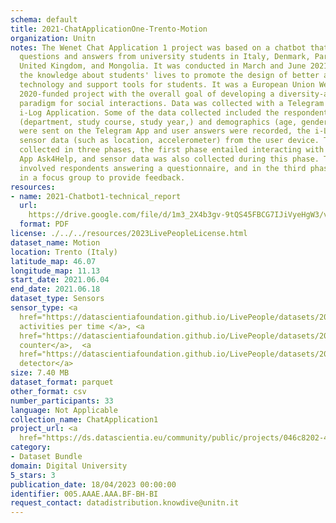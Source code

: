 ```yaml
---
schema: default
title: 2021-ChatApplicationOne-Trento-Motion
organization: Unitn
notes: The Wenet Chat Application 1 project was based on a chatbot that collected
  questions and answers from university students in Italy, Denmark, Paraguay, the
  United Kingdom, and Mongolia. It was conducted in March and June 2021 to improve
  the knowledge about students' lives to promote the design of better and more targeted
  technology and support tools for students. It was a European Union WeNet Horizon
  2020-funded project with the overall goal of developing a diversity-aware, machine-mediated
  paradigm for social interactions. Data was collected with a Telegram App and the
  i-Log Application. Some of the data collected included the respondent's career information
  (department, study course, study year,) and demographics (age, gender'). Questions
  were sent on the Telegram App and user answers were recorded, the i-Log App recorded
  sensor data (such as location, accelerometer) from the user device. This data was
  collected in three phases, the first phase entailed interacting with the Telegram
  App Ask4Help, and sensor data was also collected during this phase. The second phase
  involved respondents answering a questionnaire, and in the third phase, they participated
  in a focus group to provide feedback.
resources:
- name: 2021-Chatbot1-technical_report
  url: 
    https://drive.google.com/file/d/1m3_2X4b3gv-9tQS45FBCG7IJiVyeHgW3/view?usp=sharing
  format: PDF
license: ./../../resources/2023LivePeopleLicense.html
dataset_name: Motion
location: Trento (Italy)
latitude_map: 46.07
longitude_map: 11.13
start_date: 2021.06.04
end_date: 2021.06.18
dataset_type: Sensors
sensor_type: <a 
  href="https://datascientiafoundation.github.io/LivePeople/datasets/2021-CH1-Trento-Activities%20Per%20Time/">
  activities per time </a>, <a 
  href="https://datascientiafoundation.github.io/LivePeople/datasets/2021-CH1-Trento-Step%20Counter%20Event/">step
  counter</a>,  <a 
  href="https://datascientiafoundation.github.io/LivePeople/datasets/2021-CH1-Trento-Step%20Detector%20Event/">step
  detector</a>
size: 7.40 MB
dataset_format: parquet
other_format: csv
number_participants: 33
language: Not Applicable
collection_name: ChatApplication1
project_url: <a 
  href="https://ds.datascientia.eu/community/public/projects/046c8202-4e96-490f-95e7-007e72578652">https://ds.datascientia.eu/community/public/projects/046c8202-4e96-490f-95e7-007e72578652</a>
category:
- Dataset Bundle
domain: Digital University
5_stars: 3
publication_date: 18/04/2023 00:00:00
identifier: 005.AAAE.AAA.BF-BH-BI
request_contact: datadistribution.knowdive@unitn.it
---
```


